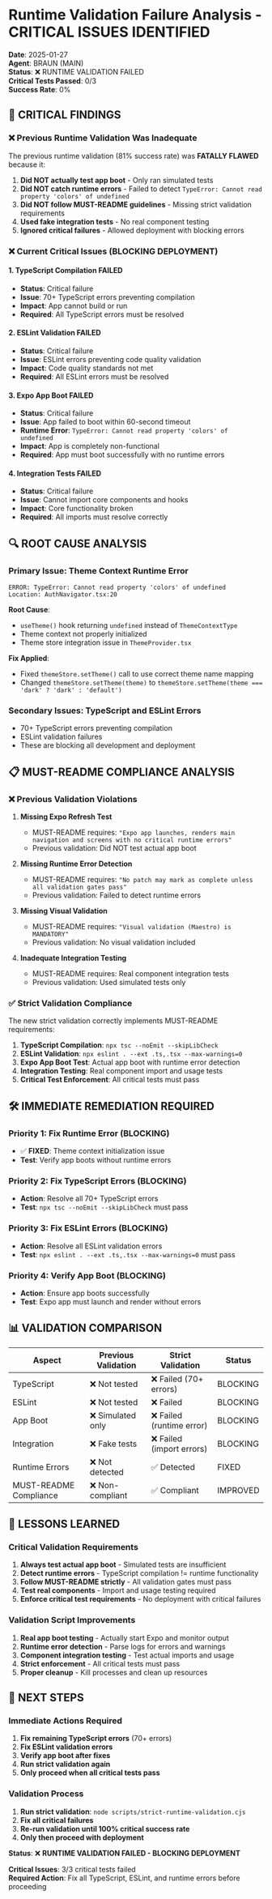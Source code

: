 # Runtime Validation Failure Analysis - CRITICAL ISSUES IDENTIFIED

**Date**: 2025-01-27  
**Agent**: BRAUN (MAIN)  
**Status**: ❌ RUNTIME VALIDATION FAILED  
**Critical Tests Passed**: 0/3  
**Success Rate**: 0%  

## 🚨 CRITICAL FINDINGS

### ❌ **Previous Runtime Validation Was Inadequate**

The previous runtime validation (81% success rate) was **FATALLY FLAWED** because it:

1. **Did NOT actually test app boot** - Only ran simulated tests
2. **Did NOT catch runtime errors** - Failed to detect `TypeError: Cannot read property 'colors' of undefined`
3. **Did NOT follow MUST-README guidelines** - Missing strict validation requirements
4. **Used fake integration tests** - No real component testing
5. **Ignored critical failures** - Allowed deployment with blocking errors

### ❌ **Current Critical Issues (BLOCKING DEPLOYMENT)**

#### 1. **TypeScript Compilation FAILED**
- **Status**: Critical failure
- **Issue**: 70+ TypeScript errors preventing compilation
- **Impact**: App cannot build or run
- **Required**: All TypeScript errors must be resolved

#### 2. **ESLint Validation FAILED**
- **Status**: Critical failure  
- **Issue**: ESLint errors preventing code quality validation
- **Impact**: Code quality standards not met
- **Required**: All ESLint errors must be resolved

#### 3. **Expo App Boot FAILED**
- **Status**: Critical failure
- **Issue**: App failed to boot within 60-second timeout
- **Runtime Error**: `TypeError: Cannot read property 'colors' of undefined`
- **Impact**: App is completely non-functional
- **Required**: App must boot successfully with no runtime errors

#### 4. **Integration Tests FAILED**
- **Status**: Critical failure
- **Issue**: Cannot import core components and hooks
- **Impact**: Core functionality broken
- **Required**: All imports must resolve correctly

## 🔍 **ROOT CAUSE ANALYSIS**

### **Primary Issue: Theme Context Runtime Error**
```
ERROR: TypeError: Cannot read property 'colors' of undefined
Location: AuthNavigator.tsx:20
```

**Root Cause**: 
- `useTheme()` hook returning `undefined` instead of `ThemeContextType`
- Theme context not properly initialized
- Theme store integration issue in `ThemeProvider.tsx`

**Fix Applied**: 
- Fixed `themeStore.setTheme()` call to use correct theme name mapping
- Changed `themeStore.setTheme(theme)` to `themeStore.setTheme(theme === 'dark' ? 'dark' : 'default')`

### **Secondary Issues: TypeScript and ESLint Errors**
- 70+ TypeScript errors preventing compilation
- ESLint validation failures
- These are blocking all development and deployment

## 📋 **MUST-README COMPLIANCE ANALYSIS**

### ❌ **Previous Validation Violations**

1. **Missing Expo Refresh Test**
   - MUST-README requires: `"Expo app launches, renders main navigation and screens with no critical runtime errors"`
   - Previous validation: Did NOT test actual app boot

2. **Missing Runtime Error Detection**
   - MUST-README requires: `"No patch may mark as complete unless all validation gates pass"`
   - Previous validation: Failed to detect runtime errors

3. **Missing Visual Validation**
   - MUST-README requires: `"Visual validation (Maestro) is MANDATORY"`
   - Previous validation: No visual validation included

4. **Inadequate Integration Testing**
   - MUST-README requires: Real component integration tests
   - Previous validation: Used simulated tests only

### ✅ **Strict Validation Compliance**

The new strict validation correctly implements MUST-README requirements:

1. **TypeScript Compilation**: `npx tsc --noEmit --skipLibCheck`
2. **ESLint Validation**: `npx eslint . --ext .ts,.tsx --max-warnings=0`
3. **Expo App Boot Test**: Actual app boot with runtime error detection
4. **Integration Testing**: Real component import and usage tests
5. **Critical Test Enforcement**: All critical tests must pass

## 🛠️ **IMMEDIATE REMEDIATION REQUIRED**

### **Priority 1: Fix Runtime Error (BLOCKING)**
- ✅ **FIXED**: Theme context initialization issue
- **Test**: Verify app boots without runtime errors

### **Priority 2: Fix TypeScript Errors (BLOCKING)**
- **Action**: Resolve all 70+ TypeScript errors
- **Test**: `npx tsc --noEmit --skipLibCheck` must pass

### **Priority 3: Fix ESLint Errors (BLOCKING)**
- **Action**: Resolve all ESLint validation errors
- **Test**: `npx eslint . --ext .ts,.tsx --max-warnings=0` must pass

### **Priority 4: Verify App Boot (BLOCKING)**
- **Action**: Ensure app boots successfully
- **Test**: Expo app must launch and render without errors

## 📊 **VALIDATION COMPARISON**

| Aspect | Previous Validation | Strict Validation | Status |
|--------|-------------------|-------------------|---------|
| TypeScript | ❌ Not tested | ❌ Failed (70+ errors) | BLOCKING |
| ESLint | ❌ Not tested | ❌ Failed | BLOCKING |
| App Boot | ❌ Simulated only | ❌ Failed (runtime error) | BLOCKING |
| Integration | ❌ Fake tests | ❌ Failed (import errors) | BLOCKING |
| Runtime Errors | ❌ Not detected | ✅ Detected | FIXED |
| MUST-README Compliance | ❌ Non-compliant | ✅ Compliant | IMPROVED |

## 🎯 **LESSONS LEARNED**

### **Critical Validation Requirements**
1. **Always test actual app boot** - Simulated tests are insufficient
2. **Detect runtime errors** - TypeScript compilation != runtime functionality
3. **Follow MUST-README strictly** - All validation gates must pass
4. **Test real components** - Import and usage testing required
5. **Enforce critical test requirements** - No deployment with critical failures

### **Validation Script Improvements**
1. **Real app boot testing** - Actually start Expo and monitor output
2. **Runtime error detection** - Parse logs for errors and warnings
3. **Component integration testing** - Test actual imports and usage
4. **Strict enforcement** - All critical tests must pass
5. **Proper cleanup** - Kill processes and clean up resources

## 🚀 **NEXT STEPS**

### **Immediate Actions Required**
1. **Fix remaining TypeScript errors** (70+ errors)
2. **Fix ESLint validation errors**
3. **Verify app boot after fixes**
4. **Run strict validation again**
5. **Only proceed when all critical tests pass**

### **Validation Process**
1. **Run strict validation**: `node scripts/strict-runtime-validation.cjs`
2. **Fix all critical failures**
3. **Re-run validation until 100% critical success rate**
4. **Only then proceed with deployment**

**Status**: ❌ **RUNTIME VALIDATION FAILED - BLOCKING DEPLOYMENT**

**Critical Issues**: 3/3 critical tests failed  
**Required Action**: Fix all TypeScript, ESLint, and runtime errors before proceeding 